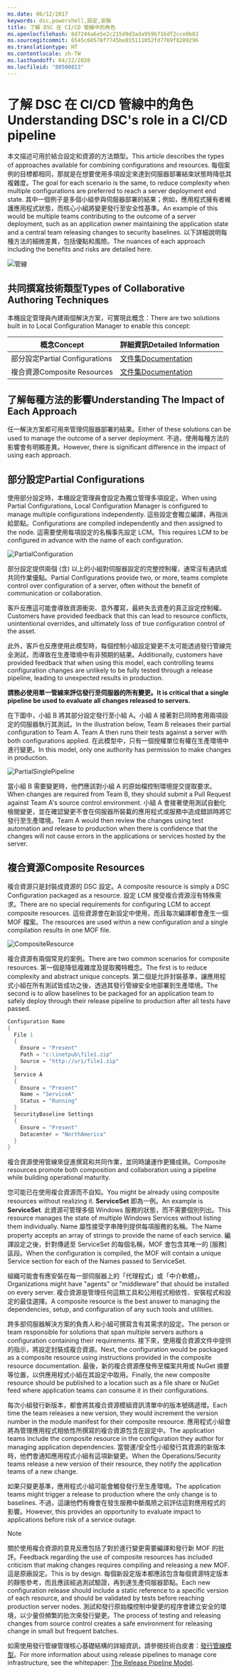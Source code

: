 ```yaml
---
ms.date: 06/12/2017
keywords: dsc,powershell,設定,安裝
title: 了解 DSC 在 CI/CD 管線中的角色
ms.openlocfilehash: 8d7244a6e5e2c215d9d3ada959b716df2cce0b83
ms.sourcegitcommit: 6545c60578f7745be015111052fd7769f8289296
ms.translationtype: HT
ms.contentlocale: zh-TW
ms.lasthandoff: 04/22/2020
ms.locfileid: "80500813"
---
```

# <a name="understanding-dscs-role-in-a-cicd-pipeline"></a><span data-ttu-id="0cff7-103">了解 DSC 在 CI/CD 管線中的角色</span><span class="sxs-lookup"><span data-stu-id="0cff7-103">Understanding DSC's role in a CI/CD pipeline</span></span>

<span data-ttu-id="0cff7-104">本文描述可用於結合設定和資源的方法類型。</span><span class="sxs-lookup"><span data-stu-id="0cff7-104">This article describes the types of approaches available for combining configurations and resources.</span></span>
<span data-ttu-id="0cff7-105">每個案例的目標都相同，那就是在想要使用多項設定來達到伺服器部署結束狀態時降低其複雜度。</span><span class="sxs-lookup"><span data-stu-id="0cff7-105">The goal for each scenario is the same, to reduce complexity when multiple configurations are preferred to reach a server deployment end state.</span></span> <span data-ttu-id="0cff7-106">其中一個例子是多個小組參與伺服器部署的結果；例如，應用程式擁有者維護應用程式狀態，而核心小組將變更發行至安全性基準。</span><span class="sxs-lookup"><span data-stu-id="0cff7-106">An example of this would be multiple teams contributing to the outcome of a server deployment, such as an application owner maintaining the application state and a central team releasing changes to security baselines.</span></span> <span data-ttu-id="0cff7-107">以下詳細說明每種方法的細微差異，包括優點和風險。</span><span class="sxs-lookup"><span data-stu-id="0cff7-107">The nuances of each approach including the benefits and risks are detailed here.</span></span>

![管線](media/authoringAdvanced/Pipeline.jpg)

## <a name="types-of-collaborative-authoring-techniques"></a><span data-ttu-id="0cff7-109">共同撰寫技術類型</span><span class="sxs-lookup"><span data-stu-id="0cff7-109">Types of Collaborative Authoring Techniques</span></span>

<span data-ttu-id="0cff7-110">本機設定管理員內建兩個解決方案，可實現此概念：</span><span class="sxs-lookup"><span data-stu-id="0cff7-110">There are two solutions built in to Local Configuration Manager to enable this concept:</span></span>

|        <span data-ttu-id="0cff7-111">概念</span><span class="sxs-lookup"><span data-stu-id="0cff7-111">Concept</span></span>         |                    <span data-ttu-id="0cff7-112">詳細資訊</span><span class="sxs-lookup"><span data-stu-id="0cff7-112">Detailed Information</span></span>                     |
| ---------------------- | ----------------------------------------------------------- |
| <span data-ttu-id="0cff7-113">部分設定</span><span class="sxs-lookup"><span data-stu-id="0cff7-113">Partial Configurations</span></span> | [<span data-ttu-id="0cff7-114">文件集</span><span class="sxs-lookup"><span data-stu-id="0cff7-114">Documentation</span></span>](../pull-server/partialConfigs.md)           |
| <span data-ttu-id="0cff7-115">複合資源</span><span class="sxs-lookup"><span data-stu-id="0cff7-115">Composite Resources</span></span>    | [<span data-ttu-id="0cff7-116">文件集</span><span class="sxs-lookup"><span data-stu-id="0cff7-116">Documentation</span></span>](../resources/authoringResourceComposite.md) |

## <a name="understanding-the-impact-of-each-approach"></a><span data-ttu-id="0cff7-117">了解每種方法的影響</span><span class="sxs-lookup"><span data-stu-id="0cff7-117">Understanding The Impact of Each Approach</span></span>

<span data-ttu-id="0cff7-118">任一解決方案都可用來管理伺服器部署的結果。</span><span class="sxs-lookup"><span data-stu-id="0cff7-118">Either of these solutions can be used to manage the outcome of a server deployment.</span></span> <span data-ttu-id="0cff7-119">不過，使用每種方法的影響會有明顯差異。</span><span class="sxs-lookup"><span data-stu-id="0cff7-119">However, there is significant difference in the impact of using each approach.</span></span>

## <a name="partial-configurations"></a><span data-ttu-id="0cff7-120">部分設定</span><span class="sxs-lookup"><span data-stu-id="0cff7-120">Partial Configurations</span></span>

<span data-ttu-id="0cff7-121">使用部分設定時，本機設定管理員會設定為獨立管理多項設定。</span><span class="sxs-lookup"><span data-stu-id="0cff7-121">When using Partial Configurations, Local Configuration Manager is configured to manage multiple configurations independently.</span></span> <span data-ttu-id="0cff7-122">這些設定會獨立編譯，再指派給節點。</span><span class="sxs-lookup"><span data-stu-id="0cff7-122">Configurations are compiled independently and then assigned to the node.</span></span> <span data-ttu-id="0cff7-123">這需要使用每項設定的名稱事先設定 LCM。</span><span class="sxs-lookup"><span data-stu-id="0cff7-123">This requires LCM to be configured in advance with the name of each configuration.</span></span>

![PartialConfiguration](media/authoringAdvanced/PartialConfiguration.jpg)

<span data-ttu-id="0cff7-125">部分設定提供兩個 (含) 以上的小組對伺服器設定的完整控制權，通常沒有通訊或共同作業優點。</span><span class="sxs-lookup"><span data-stu-id="0cff7-125">Partial Configurations provide two, or more, teams complete control over configuration of a server, often without the benefit of communication or collaboration.</span></span>

<span data-ttu-id="0cff7-126">客戶反應這可能會導致資源衝突、意外覆寫，最終失去資產的真正設定控制權。</span><span class="sxs-lookup"><span data-stu-id="0cff7-126">Customers have provided feedback that this can lead to resource conflicts, unintentional overrides, and ultimately loss of true configuration control of the asset.</span></span>

<span data-ttu-id="0cff7-127">此外，客戶也反應使用此模型時，每個控制小組設定變更不太可能透過發行管線完全測試，而導致在生產環境中有非預期的結果。</span><span class="sxs-lookup"><span data-stu-id="0cff7-127">Additionally, customers have provided feedback that when using this model, each controlling teams configuration changes are unlikely to be fully tested through a release pipeline, leading to unexpected results in production.</span></span>

<span data-ttu-id="0cff7-128">**請務必使用單一管線來評估發行至伺服器的所有變更。**</span><span class="sxs-lookup"><span data-stu-id="0cff7-128">**It is critical that a single pipeline be used to evaluate all changes released to servers.**</span></span>

<span data-ttu-id="0cff7-129">在下圖中，小組 B 將其部分設定發行至小組 A。小組 A 接著對已同時套用兩項設定的伺服器執行其測試。</span><span class="sxs-lookup"><span data-stu-id="0cff7-129">In the illustration below, Team B releases their partial configuration to Team A. Team A then runs their tests against a server with both configurations applied.</span></span> <span data-ttu-id="0cff7-130">在此模型中，只有一個授權單位有權在生產環境中進行變更。</span><span class="sxs-lookup"><span data-stu-id="0cff7-130">In this model, only one authority has permission to make changes in production.</span></span>

![PartialSinglePipeline](media/authoringAdvanced/PartialSinglePipeline.jpg)

<span data-ttu-id="0cff7-132">當小組 B 需要變更時，他們應該對小組 A 的原始檔控制環境提交提取要求。</span><span class="sxs-lookup"><span data-stu-id="0cff7-132">When changes are required from Team B, they should submit a Pull Request against Team A's source control environment.</span></span> <span data-ttu-id="0cff7-133">小組 A 會接著使用測試自動化檢閱變更，並在確認變更不會在伺服器所裝載的應用程式或服務中造成錯誤時將它發行至生產環境。</span><span class="sxs-lookup"><span data-stu-id="0cff7-133">Team A would then review the changes using test automation and release to production when there is confidence that the changes will not cause errors in the applications or services hosted by the server.</span></span>

## <a name="composite-resources"></a><span data-ttu-id="0cff7-134">複合資源</span><span class="sxs-lookup"><span data-stu-id="0cff7-134">Composite Resources</span></span>

<span data-ttu-id="0cff7-135">複合資源只是封裝成資源的 DSC 設定。</span><span class="sxs-lookup"><span data-stu-id="0cff7-135">A composite resource is simply a DSC Configuration packaged as a resource.</span></span> <span data-ttu-id="0cff7-136">設定 LCM 接受複合資源沒有特殊需求。</span><span class="sxs-lookup"><span data-stu-id="0cff7-136">There are no special requirements for configuring LCM to accept composite resources.</span></span> <span data-ttu-id="0cff7-137">這些資源會在新設定中使用，而且每次編譯都會產生一個 MOF 檔案。</span><span class="sxs-lookup"><span data-stu-id="0cff7-137">The resources are used within a new configuration and a single compilation results in one MOF file.</span></span>

![CompositeResource](media/authoringAdvanced/CompositeResource.jpg)

<span data-ttu-id="0cff7-139">複合資源有兩個常見的案例。</span><span class="sxs-lookup"><span data-stu-id="0cff7-139">There are two common scenarios for composite resources.</span></span> <span data-ttu-id="0cff7-140">第一個是降低複雜度及提取獨特概念。</span><span class="sxs-lookup"><span data-stu-id="0cff7-140">The first is to reduce complexity and abstract unique concepts.</span></span> <span data-ttu-id="0cff7-141">第二個是允許封裝基準，讓應用程式小組在所有測試皆成功之後，透過其發行管線安全地部署到生產環境。</span><span class="sxs-lookup"><span data-stu-id="0cff7-141">The second is to allow baselines to be packaged for an application team to safely deploy through their release pipeline to production after all tests have passed.</span></span>

```PowerShell
Configuration Name
{
  File 1
  {
    Ensure = "Present"
    Path = "c:\inetpub\file1.zip"
    Source = "http://uri/file1.zip"
  }
  Service A
  {
    Ensure = "Present"
    Name = "ServiceA"
    Status = "Running"
  }
  SecurityBaseline Settings
  {
    Ensure = "Present"
    Datacenter = "NorthAmerica"
  }
}
```

<span data-ttu-id="0cff7-142">複合資源使用管線來促進撰寫和共同作業，並同時讓運作更臻成熟。</span><span class="sxs-lookup"><span data-stu-id="0cff7-142">Composite resources promote both composition and collaboration using a pipeline while building operational maturity.</span></span>

<span data-ttu-id="0cff7-143">您可能已在使用複合資源而不自知。</span><span class="sxs-lookup"><span data-stu-id="0cff7-143">You might be already using composite resources without realizing it.</span></span> <span data-ttu-id="0cff7-144">**ServiceSet** 即為一例。</span><span class="sxs-lookup"><span data-stu-id="0cff7-144">An example is **ServiceSet**.</span></span>
<span data-ttu-id="0cff7-145">此資源可管理多個 Windows 服務的狀態，而不需要個別列出。</span><span class="sxs-lookup"><span data-stu-id="0cff7-145">This resource manages the state of multiple Windows Services without listing them individually.</span></span> <span data-ttu-id="0cff7-146">Name 屬性接受字串陣列提供每項服務的名稱。</span><span class="sxs-lookup"><span data-stu-id="0cff7-146">The Name property accepts an array of strings to provide the name of each service.</span></span> <span data-ttu-id="0cff7-147">編譯設定之後，針對傳遞至 ServiceSet 的每個名稱，MOF 會包含其唯一的 [服務] 區段。</span><span class="sxs-lookup"><span data-stu-id="0cff7-147">When the configuration is compiled, the MOF will contain a unique Service section for each of the Names passed to ServiceSet.</span></span>

<span data-ttu-id="0cff7-148">組織可能會有應安裝在每一部伺服器上的「代理程式」或「中介軟體」。</span><span class="sxs-lookup"><span data-stu-id="0cff7-148">Organizations might have "agents" or "middleware" that should be installed on every server.</span></span> <span data-ttu-id="0cff7-149">複合資源是管理任何這類工具和公用程式相依性、安裝程式和設定的最佳選擇。</span><span class="sxs-lookup"><span data-stu-id="0cff7-149">A composite resource is the best answer to managing the dependencies, setup, and configuration of any such tools and utilities.</span></span>

<span data-ttu-id="0cff7-150">跨多部伺服器解決方案的負責人和小組可撰寫含有其需求的設定。</span><span class="sxs-lookup"><span data-stu-id="0cff7-150">The person or team responsible for solutions that span multiple servers authors a configuration containing their requirements.</span></span> <span data-ttu-id="0cff7-151">接下來，使用複合資源文件中提供的指示，將設定封裝成複合資源。</span><span class="sxs-lookup"><span data-stu-id="0cff7-151">Next, the configuration would be packaged as a composite resource using instructions provided in the composite resource documentation.</span></span> <span data-ttu-id="0cff7-152">最後，新的複合資源應發佈至檔案共用或 NuGet 摘要等位置，以供應用程式小組在其設定中取用。</span><span class="sxs-lookup"><span data-stu-id="0cff7-152">Finally, the new composite resource should be published to a location such as a file share or NuGet feed where application teams can consume it in their configurations.</span></span>

<span data-ttu-id="0cff7-153">每次小組發行新版本，都會將其複合資源模組資訊清單中的版本號碼遞增。</span><span class="sxs-lookup"><span data-stu-id="0cff7-153">Each time the team releases a new version, they would increment the version number in the module manifest for their composite resource.</span></span> <span data-ttu-id="0cff7-154">應用程式小組會將為管理應用程式相依性所撰寫的複合資源包含在設定中。</span><span class="sxs-lookup"><span data-stu-id="0cff7-154">The application teams include the composite resource in the configuration they author for managing application dependencies.</span></span> <span data-ttu-id="0cff7-155">當營運/安全性小組發行其資源的新版本時，他們會通知應用程式小組有這項新變更。</span><span class="sxs-lookup"><span data-stu-id="0cff7-155">When the Operations/Security teams release a new version of their resource, they notify the application teams of a new change.</span></span>

<span data-ttu-id="0cff7-156">如果只變更基準，應用程式小組可能會觸發發行至生產環境。</span><span class="sxs-lookup"><span data-stu-id="0cff7-156">The application teams might trigger a release to production where the only change is to baselines.</span></span>
<span data-ttu-id="0cff7-157">不過，這讓他們有機會在發生服務中斷風險之前評估這對應用程式的影響。</span><span class="sxs-lookup"><span data-stu-id="0cff7-157">However, this provides an opportunity to evaluate impact to applications before risk of a service outage.</span></span>

> [!NOTE]
> <span data-ttu-id="0cff7-158">關於使用複合資源的意見反應包括了對於進行變更需要編譯和發行新 MOF 的批評。</span><span class="sxs-lookup"><span data-stu-id="0cff7-158">Feedback regarding the use of composite resources has included criticism that making changes requires compiling and releasing a new MOF.</span></span> <span data-ttu-id="0cff7-159">這是原廠設定。</span><span class="sxs-lookup"><span data-stu-id="0cff7-159">This is by design.</span></span> <span data-ttu-id="0cff7-160">每個新設定版本都應該包含每個資源特定版本的靜態參考，而且應該經過測試驗證，再到達生產伺服器節點。</span><span class="sxs-lookup"><span data-stu-id="0cff7-160">Each new configuration release should include a static reference to a specific version of each resource, and should be validated by tests before reaching production server nodes.</span></span> <span data-ttu-id="0cff7-161">測試和發行原始檔控制中變更的程序會建立安全的環境，以少量但頻繁的批次來發行變更。</span><span class="sxs-lookup"><span data-stu-id="0cff7-161">The process of testing and releasing changes from source control creates a safe environment for releasing change in small but frequent batches.</span></span>

<span data-ttu-id="0cff7-162">如需使用發行管線管理核心基礎結構的詳細資訊，請參閱技術白皮書：[發行管線模型](../further-reading/whitepapers.md)。</span><span class="sxs-lookup"><span data-stu-id="0cff7-162">For more information about using release pipelines to manage core infrastructure, see the whitepaper: [The Release Pipeline Model](../further-reading/whitepapers.md).</span></span>
